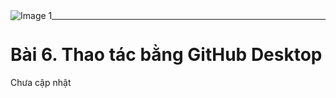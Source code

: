 <img src="https://count-viewer.vercel.app//api/blog/view?url=https://davisupers.web.app/github/session6.html" alt="Image 1" style="float: left">

---

# Bài 6. Thao tác bằng GitHub Desktop

Chưa cập nhật
